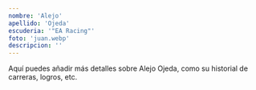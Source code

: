 ```yaml
---
nombre: 'Alejo'
apellido: 'Ojeda'
escuderia: '"EA Racing"'
foto: 'juan.webp'
descripcion: ''
---
```


Aquí puedes añadir más detalles sobre Alejo Ojeda, como su historial de carreras, logros, etc.
